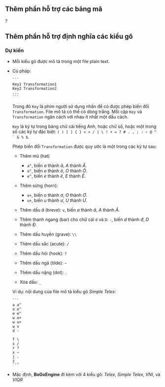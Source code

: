 ## Thêm phần hỗ trợ các bảng mã

?

## Thêm phần hỗ trợ định nghĩa các kiểu gõ

### Dự kiến

* Mỗi kiểu gõ được mô tả trong một file plain text.

* Cú pháp:

      ```
      Key1 Transformation1
      Key2 Transformation2
      ...
      ```

  Trong đó `Key` là phím người sử dụng nhấn để có được phép biến đổi
  `Transformation`.  File mô tả có thể có dòng trắng.  Mỗi cặp `Key` và
  `Transformation` ngăn cách với nhau ít nhất một dấu cách.

  `Key` là ký tự trong bảng chữ cái tiếng Anh, hoặc chữ số, hoặc một trong số
  các ký tự đặc biệt: ``( ) [ ] { } < > / | \ ! + = ? # . , ; : ~ @ ^ ` & %
  $``.

  Phép biến đổi `Transformation` được quy ước là một trong các ký tự sau:

  - Thêm mũ (hat)
    + `a^`, biến *a* thành *â*, *A* thành *Â*.
    + `o^`, biến *o* thành *ô*, *O* thành *Ô*.
    + `e^`, biến *e* thành *ê*, *E* thành *Ê*.

  - Thêm sừng (horn):
    + `o+`, biến *o* thành *ơ*, *O* thành *Ơ*.
    + `u+`, biến *u* thành *ư*, *U* thành *Ư*.

  - Thêm dấu *ă* (breve): `v`, biến *a* thành *ă*, *A* thành *Ă*.

  - Thêm thanh ngang (bar) cho chữ cái `d` và `D`: `-`, biến *d* thành
    *đ*, *D* thành *Đ*.

  - Thêm dấu huyền (grave): `\\`

  - Thêm dấu sắc (acute): `/`

  - Thêm dấu hỏi (hook): `?`

  - Thêm dấu ngã (tilde): `~`

  - Thêm dấu nặng (dot): `.`

  - Xóa dấu: `_`

  Ví dụ: nội dung của file mô tả kiểu gõ *Simple Telex*:

      ```
      a a^
      o o^
      e e^
      w o+
      w u+
      w v
      d -

      f \
      s /
      r ?
      x ~
      j .
      z _
      ```

* Mặc định, **BoGoEngine** đi kèm với 4 kiểu gõ: *Telex*, *Simple Telex*,
  *VNI*, và *VIQR*
